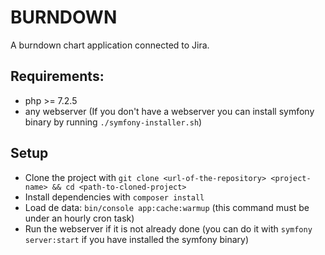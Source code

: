 # BURNDOWN

A burndown chart application connected to Jira.

## Requirements:
* php >= 7.2.5
* any webserver (If you don't have a webserver you can install symfony binary by running `./symfony-installer.sh`)

## Setup
* Clone the project with `git clone <url-of-the-repository> <project-name> && cd <path-to-cloned-project>`  
* Install dependencies with `composer install`
* Load de data: `bin/console app:cache:warmup` (this command must be under an hourly cron task)
* Run the webserver if it is not already done (you can do it with `symfony server:start` if you have installed the symfony binary)
